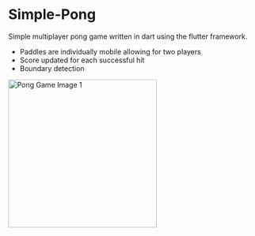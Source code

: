# Simple-Pong

Simple multiplayer pong game written in dart using the flutter framework.
- Paddles are individually mobile allowing for two players
- Score updated for each successful hit
- Boundary detection

<img src="https://github.com/user-attachments/assets/53644645-ddb6-4c6b-906b-c25abe52e688" alt="Pong Game Image 1" width="300"/>

